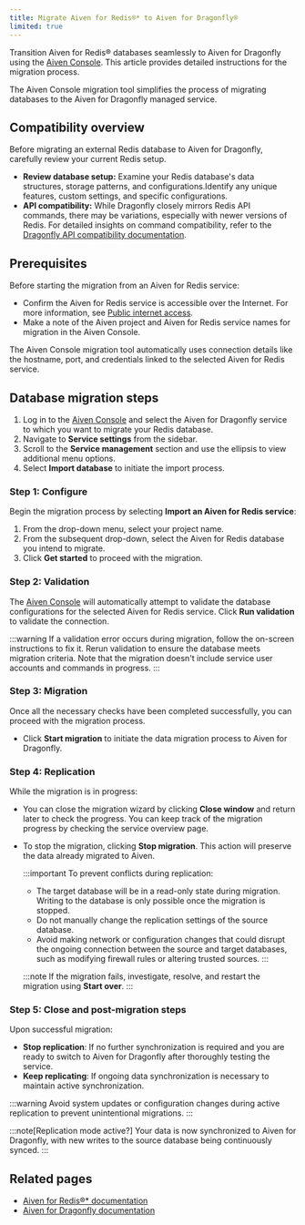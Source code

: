 ```yaml
---
title: Migrate Aiven for Redis®* to Aiven for Dragonfly®
limited: true
---
```


Transition Aiven for Redis® databases seamlessly to Aiven for Dragonfly
using the [Aiven Console](https://console.aiven.io/). This article
provides detailed instructions for the migration process.

The Aiven Console migration tool simplifies the process of migrating
databases to the Aiven for Dragonfly managed service.

## Compatibility overview

Before migrating an external Redis database to Aiven for Dragonfly,
carefully review your current Redis setup.

-   **Review database setup:** Examine your Redis database's data
    structures, storage patterns, and configurations.Identify any unique
    features, custom settings, and specific configurations.
-   **API compatibility:** While Dragonfly closely mirrors Redis API
    commands, there may be variations, especially with newer versions of
    Redis. For detailed insights on command compatibility, refer to the
    [Dragonfly API compatibility
    documentation](https://www.dragonflydb.io/docs/command-reference/compatibility).

## Prerequisites

Before starting the migration from an Aiven for Redis service:

-   Confirm the Aiven for Redis service is accessible over the Internet.
    For more information, see
    [Public internet access](/docs/platform/howto/public-access-in-vpc).
-   Make a note of the Aiven project and Aiven for Redis service names
    for migration in the Aiven Console.

The Aiven Console migration tool automatically uses connection details
like the hostname, port, and credentials linked to the selected Aiven
for Redis service.

## Database migration steps

1.  Log in to the [Aiven Console](https://console.aiven.io/) and select
    the Aiven for Dragonfly service to which you want to migrate your
    Redis database.
2.  Navigate to **Service settings** from the sidebar.
3.  Scroll to the **Service management** section and use the ellipsis to
    view additional menu options.
4.  Select **Import database** to initiate the import process.

### Step 1: Configure

Begin the migration process by selecting **Import an Aiven for Redis
service**:

1.  From the drop-down menu, select your project name.
2.  From the subsequent drop-down, select the Aiven for Redis database
    you intend to migrate.
3.  Click **Get started** to proceed with the migration.

### Step 2: Validation

The [Aiven Console](https://console.aiven.io/) will automatically
attempt to validate the database configurations for the selected Aiven
for Redis service. Click **Run validation** to validate the connection.

:::warning
If a validation error occurs during migration, follow the on-screen
instructions to fix it. Rerun validation to ensure the database meets
migration criteria. Note that the migration doesn\'t include service
user accounts and commands in progress.
:::

### Step 3: Migration

Once all the necessary checks have been completed successfully, you can
proceed with the migration process.

-   Click **Start migration** to initiate the data migration process to
    Aiven for Dragonfly.

### Step 4: Replication

While the migration is in progress:

-   You can close the migration wizard by clicking **Close window** and
    return later to check the progress. You can keep track of the
    migration progress by checking the service overview page.

-   To stop the migration, clicking **Stop migration**. This action will
    preserve the data already migrated to Aiven.

    :::important
    To prevent conflicts during replication:

    -   The target database will be in a read-only state during
        migration. Writing to the database is only possible once the
        migration is stopped.
    -   Do not manually change the replication settings of the source
        database.
    -   Avoid making network or configuration changes that could disrupt
        the ongoing connection between the source and target databases,
        such as modifying firewall rules or altering trusted sources.
    :::

    :::note
    If the migration fails, investigate, resolve, and restart the
    migration using **Start over**.
    :::

### Step 5: Close and post-migration steps

Upon successful migration:

-   **Stop replication**: If no further synchronization is required and
    you are ready to switch to Aiven for Dragonfly after thoroughly
    testing the service.
-   **Keep replicating**: If ongoing data synchronization is necessary
    to maintain active synchronization.

:::warning
Avoid system updates or configuration changes during active replication
to prevent unintentional migrations.
:::

:::note[Replication mode active?]
Your data is now synchronized to Aiven for Dragonfly, with new writes to
the source database being continuously synced.
:::

## Related pages

-   [Aiven for Redis®* documentation](/docs/products/redis/get-started)
-   [Aiven for Dragonfly documentation](/docs/products/dragonfly/get-started)
